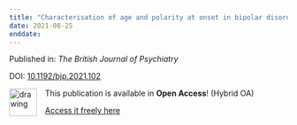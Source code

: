 ```yaml
---
title: "Characterisation of age and polarity at onset in bipolar disorder"
date: 2021-08-25
enddate:
---
```


Published in: *The British Journal of Psychiatry*

DOI: [10.1192/bjp.2021.102](https://doi.org/10.1192/bjp.2021.102)

<img src="https://upload.wikimedia.org/wikipedia/commons/thumb/7/77/Open_Access_logo_PLoS_transparent.svg/800px-Open_Access_logo_PLoS_transparent.svg.png" alt="drawing" width="50" align="left"/> &nbsp;&nbsp;&nbsp;This publication is available in **Open Access**! (Hybrid OA)

&nbsp;&nbsp;&nbsp;<a href="https://www.cambridge.org/core/services/aop-cambridge-core/content/view/DBFE4929435DBD6D75BC546201BC4BA1/S0007125021001021a.pdf/div-class-title-characterisation-of-age-and-polarity-at-onset-in-bipolar-disorder-div.pdf">Access it freely here</a>


